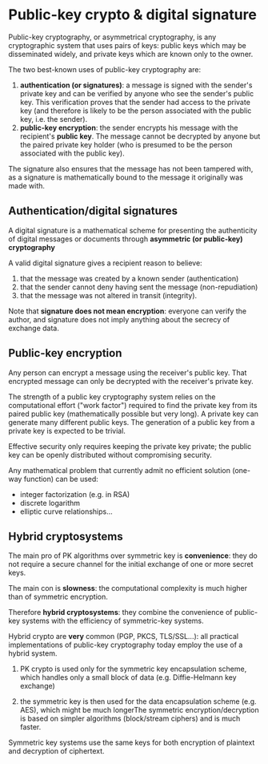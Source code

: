 # Public-key crypto & digital signature

Public-key cryptography, or asymmetrical cryptography, is any cryptographic system that uses pairs of keys: public keys which may be disseminated widely, and private keys which are known only to the owner.

The two best-known uses of public-key cryptography are:

1. **authentication (or signatures)**: a message is signed with the sender's private key and can be verified by anyone who see the sender's public key. This verification proves that the sender had access to the private key (and therefore is likely to be the person associated with the public key, i.e. the sender).
2. **public-key encryption**: the sender encrypts his message with the recipient's **public key**. The message cannot be decrypted by anyone but the paired private key holder (who is presumed to be the person associated with the public key).

The signature also ensures that the message has not been tampered with, as a signature is mathematically bound to the message it originally was made with.


## Authentication/digital signatures
A digital signature is a mathematical scheme for presenting the authenticity of digital messages or documents through **asymmetric (or public-key) cryptography** 

A valid digital signature gives a recipient reason to believe:

1. that the message was created by a known sender (authentication)
2. that the sender cannot deny having sent the message (non-repudiation)
3. that the message was not altered in transit (integrity).

Note that **signature does not mean encryption**: everyone can verify the author, and signature does not imply anything about the secrecy of exchange data.

## Public-key encryption

Any person can encrypt a message using the receiver's public key. That encrypted message can only be decrypted with the receiver's private key.

The strength of a public key cryptography system relies on the computational effort ("work factor") required to find the private key from its paired public key (mathematically possible but very long).
A private key can generate many different public keys. The generation of a public key from a private key is expected to be trivial.

Effective security only requires keeping the private key private; the public key can be openly distributed without compromising security.

Any mathematical problem that currently admit no efficient solution (one-way function) can be used:

- integer factorization (e.g. in RSA)
- discrete logarithm
- elliptic curve relationships...


## Hybrid cryptosystems

The main pro of PK algorithms over symmetric key is **convenience**: they do not require a secure channel for the initial exchange of one or more secret keys.

The main con is **slowness**: the computational complexity is much higher than of symmetric encryption.

Therefore **hybrid cryptosystems**: they combine the convenience of public-key systems with the efficiency of symmetric-key systems. 

Hybrid crypto are **very** common (PGP, PKCS, TLS/SSL...): all practical implementations of public-key cryptography today employ the use of a hybrid system. 


1. PK crypto is used only for the symmetric key encapsulation scheme, which handles only a small block of data (e.g. Diffie-Helmann key exchange)

2. the symmetric key is then used for the data encapsulation scheme (e.g. AES), which might be much longerThe symmetric encryption/decryption is based on simpler algorithms (block/stream ciphers) and is much faster.


Symmetric key systems use the same keys for both encryption of plaintext and decryption of ciphertext.

